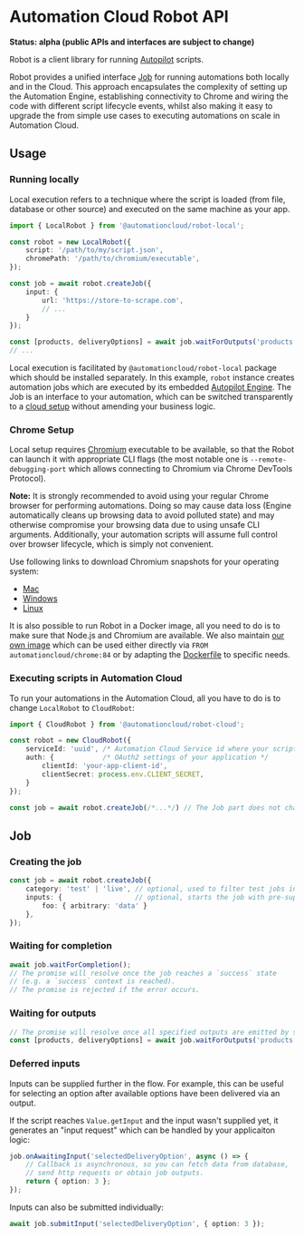 # Automation Cloud Robot API

**Status: alpha (public APIs and interfaces are subject to change)**

Robot is a client library for running [Autopilot](https://github.com/automationcloud/autopilot) scripts.

Robot provides a unified interface [Job](#job) for running automations both locally and in the Cloud. This approach encapsulates the complexity of setting up the Automation Engine, establishing connectivity to Chrome and wiring the code with different script lifecycle events, whilst also making it easy to upgrade the from simple use cases to executing automations on scale in Automation Cloud.

## Usage

### Running locally

Local execution refers to a technique where the script is loaded (from file, database or other source) and executed on the same machine as your app.

```ts
import { LocalRobot } from '@automationcloud/robot-local';

const robot = new LocalRobot({
    script: '/path/to/my/script.json',
    chromePath: '/path/to/chromium/executable',
});

const job = await robot.createJob({
    input: {
        url: 'https://store-to-scrape.com',
        // ...
    }
});

const [products, deliveryOptions] = await job.waitForOutputs('products', 'deliveryOptions');
// ...
```

Local execution is facilitated by `@automationcloud/robot-local` package which should be installed separately.
In this example, `robot` instance creates automation jobs which are executed by its embedded [Autopilot Engine](https://github.com/automationcloud/autopilot). The Job is an interface to your automation, which can be switched transparently to a [cloud setup](#executing-scripts-in-automation-cloud) without amending your business logic.

### Chrome Setup

Local setup requires [Chromium](https://www.chromium.org/) executable to be available, so that the Robot can launch it with appropriate CLI flags (the most notable one is `--remote-debugging-port` which allows connecting to Chromium via Chrome DevTools Protocol).

**Note:** It is strongly recommended to avoid using your regular Chrome browser for performing automations. Doing so may cause data loss (Engine automatically cleans up browsing data to avoid polluted state) and may otherwise compromise your browsing data due to using unsafe CLI arguments. Additionally, your automation scripts will assume full control over browser lifecycle, which is simply not convenient.

Use following links to download Chromium snapshots for your operating system:

- [Mac](https://commondatastorage.googleapis.com/chromium-browser-snapshots/index.html?prefix=Mac/768968/)
- [Windows](https://commondatastorage.googleapis.com/chromium-browser-snapshots/index.html?prefix=Win_x64/768966/)
- [Linux](https://commondatastorage.googleapis.com/chromium-browser-snapshots/index.html?prefix=Linux_x64/768968/)

It is also possible to run Robot in a Docker image, all you need to do is to make sure that Node.js and Chromium are available.
We also maintain [our own image](https://github.com/automationcloud/chrome-image) which can be used either directly via `FROM automationcloud/chrome:84` or by adapting the [Dockerfile](https://github.com/automationcloud/chrome-image/blob/master/Dockerfile) to specific needs.

### Executing scripts in Automation Cloud

To run your automations in the Automation Cloud, all you have to do is to change `LocalRobot` to `CloudRobot`:

```ts
import { CloudRobot } from '@automationcloud/robot-cloud';

const robot = new CloudRobot({
    serviceId: 'uuid', /* Automation Cloud Service id where your script is published */
    auth: {            /* OAuth2 settings of your application */
        clientId: 'your-app-client-id',
        clientSecret: process.env.CLIENT_SECRET,
    }
});

const job = await robot.createJob(/*...*/) // The Job part does not change.
```

## Job

<!-- TODO document this better -->

### Creating the job

```ts
const job = await robot.createJob({
    category: 'test' | 'live', // optional, used to filter test jobs in dashboard
    inputs: {                  // optional, starts the job with pre-supplied inputs
        foo: { arbitrary: 'data' }
    },
});
```

### Waiting for completion

```ts
await job.waitForCompletion();
// The promise will resolve once the job reaches a `success` state
// (e.g. a `success` context is reached).
// The promise is rejected if the error occurs.
```

### Waiting for outputs

```ts
// The promise will resolve once all specified outputs are emitted by script
const [products, deliveryOptions] = await job.waitForOutputs('products', 'deliveryOptions');
```

### Deferred inputs

Inputs can be supplied further in the flow. For example, this can be useful for selecting an option after available options have been delivered via an output.

If the script reaches `Value.getInput` and the input wasn't supplied yet, it generates an "input request" which can be handled by your applicaiton logic:

```ts
job.onAwaitingInput('selectedDeliveryOption', async () => {
    // Callback is asynchronous, so you can fetch data from database,
    // send http requests or obtain job outputs.
    return { option: 3 };
});
```

Inputs can also be submitted individually:

```ts
await job.submitInput('selectedDeliveryOption', { option: 3 });
```
